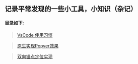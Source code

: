 ## 记录平常发现的一些小工具，小知识（杂记）

#### 目录如下: 

> [VsCode 使用习惯](./vscode/usageHabits.md)

> [原生实现Popver效果](./popver/popver.md)

> [双向锚点定位实现](./achor/achor.md)